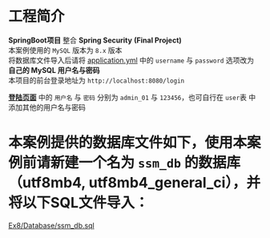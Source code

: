 # 工程简介

**SpringBoot项目** 整合 **Spring Security** **(Final Project)**  
本案例使用的 `MySQL` 版本为 `8.x` 版本  
将数据库文件导入后请将 [application.yml](https://github.com/QuestionMark001/SpringBootEx/blob/main/Ex8/src/main/resources/application.yml) 中的 `username` 与 `password` 选项改为 **自己的 MySQL 用户名与密码**  
本项目的前台登录地址为 `http://localhost:8080/login`  

**[登陆页面](http://localhost:8080/login)** 中的 `用户名` 与 `密码` 分别为 `admin_01` 与 `123456`，也可自行在 `user`表 中添加其他的用户名与密码

# 本案例提供的数据库文件如下，使用本案例前请新建一个名为 `ssm_db` 的数据库（utf8mb4, utf8mb4_general_ci），并将以下SQL文件导入：

[Ex8/Database/ssm_db.sql](https://github.com/QuestionMark001/SpringBootEx/blob/main/Ex8/Database/ssm_db.sql)
